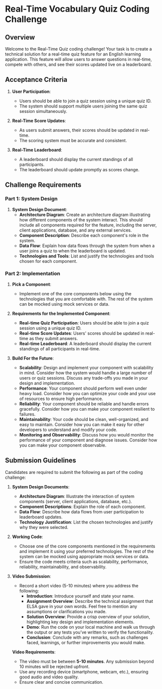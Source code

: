 # Real-Time Vocabulary Quiz Coding Challenge

## Overview

Welcome to the Real-Time Quiz coding challenge! Your task is to create a technical solution for a real-time quiz feature for an English learning application. This feature will allow users to answer questions in real-time, compete with others, and see their scores updated live on a leaderboard.

## Acceptance Criteria

1. **User Participation**:
    - Users should be able to join a quiz session using a unique quiz ID.
    - The system should support multiple users joining the same quiz session simultaneously.

2. **Real-Time Score Updates**:
    - As users submit answers, their scores should be updated in real-time.
    - The scoring system must be accurate and consistent.

3. **Real-Time Leaderboard**:
    - A leaderboard should display the current standings of all participants.
    - The leaderboard should update promptly as scores change.

## Challenge Requirements

### Part 1: System Design

1. **System Design Document**:
    - **Architecture Diagram**: Create an architecture diagram illustrating how different components of the system interact. This should include all components required for the feature, including the server, client applications, database, and any external services.
    - **Component Description**: Describe each component's role in the system.
    - **Data Flow**: Explain how data flows through the system from when a user joins a quiz to when the leaderboard is updated.
    - **Technologies and Tools**: List and justify the technologies and tools chosen for each component.

### Part 2: Implementation

1. **Pick a Component**:
    - Implement one of the core components below using the technologies that you are comfortable with. The rest of the system can be mocked using mock services or data.

2. **Requirements for the Implemented Component**:
    - **Real-time Quiz Participation**: Users should be able to join a quiz session using a unique quiz ID.
    - **Real-time Score Updates**: Users' scores should be updated in real-time as they submit answers.
    - **Real-time Leaderboard**: A leaderboard should display the current standings of all participants in real-time.

3. **Build For the Future**:
    - **Scalability**: Design and implement your component with scalability in mind. Consider how the system would handle a large number of users or quiz sessions. Discuss any trade-offs you made in your design and implementation.
    - **Performance**: Your component should perform well even under heavy load. Consider how you can optimize your code and your use of resources to ensure high performance.
    - **Reliability**: Your component should be reliable and handle errors gracefully. Consider how you can make your component resilient to failures.
    - **Maintainability**: Your code should be clean, well-organized, and easy to maintain. Consider how you can make it easy for other developers to understand and modify your code.
    - **Monitoring and Observability**: Discuss how you would monitor the performance of your component and diagnose issues. Consider how you can make your component observable.

## Submission Guidelines

Candidates are required to submit the following as part of the coding challenge:

1. **System Design Documents**:
    - **Architecture Diagram**: Illustrate the interaction of system components (server, client applications, database, etc.).
    - **Component Descriptions**: Explain the role of each component.
    - **Data Flow**: Describe how data flows from user participation to leaderboard updates.
    - **Technology Justification**: List the chosen technologies and justify why they were selected.

2. **Working Code**:
    - Choose one of the core components mentioned in the requirements and implement it using your preferred technologies. The rest of the system can be mocked using appropriate mock services or data.
    - Ensure the code meets criteria such as scalability, performance, reliability, maintainability, and observability.

3. **Video Submission**:
    - Record a short video (5-10 minutes) where you address the following:
        - **Introduction**: Introduce yourself and state your name.
        - **Assignment Overview**: Describe the technical assignment that ELSA gave in your own words. Feel free to mention any assumptions or clarifications you made.
        - **Solution Overview**: Provide a crisp overview of your solution, highlighting key design and implementation elements.
        - **Demo**: Run the code on your local machine and walk us through the output or any tests you’ve written to verify the functionality.
        - **Conclusion**: Conclude with any remarks, such as challenges faced, learnings, or further improvements you would make.

   **Video Requirements**:
    - The video must be between **5-10 minutes**. Any submission beyond 10 minutes will be rejected upfront.
    - Use any recording device (smartphone, webcam, etc.), ensuring good audio and video quality.
    - Ensure clear and concise communication.